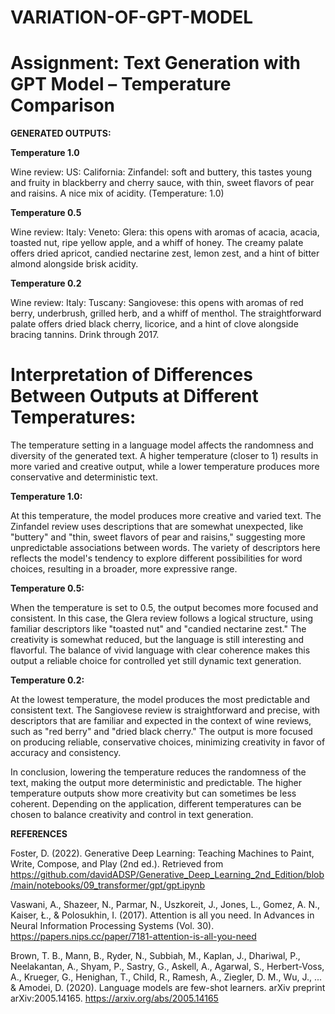 # VARIATION-OF-GPT-MODEL

# Assignment: Text Generation with GPT Model – Temperature Comparison

**GENERATED OUTPUTS:**

**Temperature 1.0**

Wine review: US: California: Zinfandel: soft and buttery, this tastes young and fruity in blackberry and cherry sauce, with thin, sweet flavors of pear and raisins. A nice mix of acidity.
(Temperature: 1.0)

**Temperature 0.5**

Wine review: Italy: Veneto: Glera: this opens with aromas of acacia, acacia, toasted nut, ripe yellow apple, and a whiff of honey. The creamy palate offers dried apricot, candied nectarine zest, lemon zest, and a hint of bitter almond alongside brisk acidity.

**Temperature 0.2**

Wine review: Italy: Tuscany: Sangiovese: this opens with aromas of red berry, underbrush, grilled herb, and a whiff of menthol. The straightforward palate offers dried black cherry, licorice, and a hint of clove alongside bracing tannins. Drink through 2017.


# Interpretation of Differences Between Outputs at Different Temperatures:

The temperature setting in a language model affects the randomness and diversity of the generated text. A higher temperature (closer to 1) results in more varied and creative output, while a lower temperature produces more conservative and deterministic text.

**Temperature 1.0:**

At this temperature, the model produces more creative and varied text. The Zinfandel review uses descriptions that are somewhat unexpected, like "buttery" and "thin, sweet flavors of pear and raisins," suggesting more unpredictable associations between words. The variety of descriptors here reflects the model's tendency to explore different possibilities for word choices, resulting in a broader, more expressive range.

**Temperature 0.5:**

When the temperature is set to 0.5, the output becomes more focused and consistent. In this case, the Glera review follows a logical structure, using familiar descriptors like "toasted nut" and "candied nectarine zest." The creativity is somewhat reduced, but the language is still interesting and flavorful. The balance of vivid language with clear coherence makes this output a reliable choice for controlled yet still dynamic text generation.

**Temperature 0.2:**

At the lowest temperature, the model produces the most predictable and consistent text. The Sangiovese review is straightforward and precise, with descriptors that are familiar and expected in the context of wine reviews, such as "red berry" and "dried black cherry." The output is more focused on producing reliable, conservative choices, minimizing creativity in favor of accuracy and consistency.

In conclusion, lowering the temperature reduces the randomness of the text, making the output more deterministic and predictable. The higher temperature outputs show more creativity but can sometimes be less coherent. Depending on the application, different temperatures can be chosen to balance creativity and control in text generation.

**REFERENCES**

Foster, D. (2022). Generative Deep Learning: Teaching Machines to Paint, Write, Compose, and Play (2nd ed.).
Retrieved from https://github.com/davidADSP/Generative_Deep_Learning_2nd_Edition/blob/main/notebooks/09_transformer/gpt/gpt.ipynb

Vaswani, A., Shazeer, N., Parmar, N., Uszkoreit, J., Jones, L., Gomez, A. N., Kaiser, Ł., & Polosukhin, I. (2017). Attention is all you need. In Advances in Neural Information Processing Systems (Vol. 30). https://papers.nips.cc/paper/7181-attention-is-all-you-need

Brown, T. B., Mann, B., Ryder, N., Subbiah, M., Kaplan, J., Dhariwal, P., Neelakantan, A., Shyam, P., Sastry, G., Askell, A., Agarwal, S., Herbert-Voss, A., Krueger, G., Henighan, T., Child, R., Ramesh, A., Ziegler, D. M., Wu, J., ... & Amodei, D. (2020). Language models are few-shot learners. arXiv preprint arXiv:2005.14165. https://arxiv.org/abs/2005.14165







